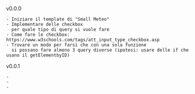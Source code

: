 v0.0.0

    - Iniziare il template di "Small Meteo"
    - Implementare delle checkbox 
      per quale tipo di query si vuole fare
    - Come fare le checkbox: https://www.w3schools.com/tags/att_input_type_checkbox.asp
    - Trovare un modo per farsì che con una sola funzione 
      si possano fare almeno 3 query diverse (ipotesi: usare delle if che usano il getElementbyID)
      
v0.0.1

    -
    -
    -
